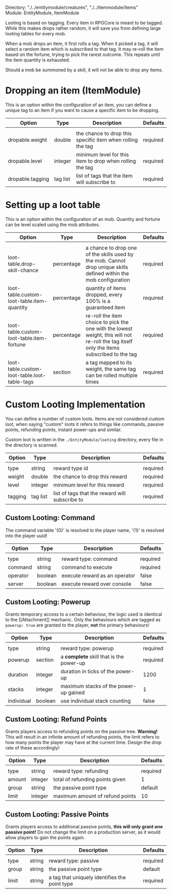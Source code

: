 Directory: "./../entitymodule/creatures", "./../itemmodule/items"  
Module: EntityModule, ItemModule  

Looting is based on tagging. Every item in RPGCore is meant to be tagged. While this makes drops rather random, it will save you from defining large looting tables for every mob.

When a mob drops an item, it first rolls a tag. When it picked a tag, it will select a random item which is subscribed to that tag. It may re-roll the item based on the fortune, trying to pick the rarest outcome. This repeats until the item quantity is exhausted.

Should a mob be summoned by a skill, it will not be able to drop any items.

# Dropping an item (ItemModule)

This is an option within the configuration of an item, you can define a unique tag to an item if you want to cause a specific item to be dropping.

| Option | Type | Description | Defaults |
|-|-|-|-|
| | | | |
| dropable.weight | double | the chance to drop this specific item when rolling the tag | required |
| dropable.level | integer | minimum level for this item to drop when rolling the tag | required |
| dropable.tagging | tag list | list of tags that the item will subscribe to | required |

# Setting up a loot table

This is an option within the configuration of an mob. Quantity and fortune can be level scaled using the mob attributes.

| Option | Type | Description | Defaults |
|-|-|-|-|
| | | | |
| loot-table.drop-skill-chance | percentage | a chance to drop one of the skills used by the mob. Cannot drop unique skills defined within the mob configuration | required |
| loot-table.custom-loot-table.item-quantity | percentage | quantity of items dropped, every 100% is a guaranteed item | required |
| loot-table.custom-loot-table.item-fortune | percentage | re-roll the item choice to pick the one with the lowest weight, this will not re-roll the tag itself only the items subscribed to the tag | required |
| loot-table.custom-loot-table.loot-table-tags | section | a tag mapped to its weight, the same tag can be rolled multiple times | required |

# Custom Looting Implementation

You can define a number of custom loots. Items are not considered custom loot, when saying "custom" loots it refers to things like commands, passive points, refunding points, instant power-ups and similar. 

Custom loot is written in the `./EntityModule/looting` directory, every file in the directory is scanned.

| Option | Type | Description | Defaults |
|-|-|-|-|
| | | | |
| type | string | reward type id | required |
| weight | double | the chance to drop this reward | required |
| level | integer | minimum level for this reward | required |
| tagging | tag list | list of tags that the reward will subscribe to | required |

## Custom Looting: Command

The command variable '{0}' is resolved to the player name, '{1}' is resolved into the player uuid!

| Option | Type | Description | Defaults |
|-|-|-|-|
| | | | |
| type | string | reward type: command | required |
| command | string | command to execute | required |
| operator | boolean | execute reward as an operator | false |
| server | boolean | execute reward over console | false |

## Custom Looting: Powerup

Grants temporary access to a certain behaviour, the logic used is identical to the [[Attachment]] mechanic. Only the behaviours which are tagged as `powerup: true` are granted to the player, **not** the primary behaviours!

| Option | Type | Description | Defaults |
|-|-|-|-|
| | | | |
| type | string | reward type: powerup | required |
| powerup | section | a **complete** skill that is the power-up | required |
| duration | integer | duration in ticks of the power-up  | 1200 |
| stacks | integer | maximum stacks of the power-up gained | 1 |
| individual | boolean | use individual stack counting | false |

## Custom Looting: Refund Points

Grants players access to refunding points on the passive tree. **Warning!** This will result in an infinite amount of refunding points, the limit refers to how many points the player may have at the current time. Design the drop rate of these accordingly!

| Option | Type | Description | Defaults |
|-|-|-|-|
| | | | |
| type | string | reward type: refunding | required |
| amount | integer | total of refunding points given | 1 |
| group | string | the passive point type | default | 
| limit | integer | maximum amount of refund points | 10 |

## Custom Looting: Passive Points

Grants players access to additional passive points, **this will only grant one passive point!** Do not change the limit on a production server, as it would allow players to gain the points again.

| Option | Type | Description | Defaults |
|-|-|-|-|
| | | | |
| type | string | reward type: passive | required |
| group | string | the passive point type | default | 
| limit | string | a tag that uniquely identifies the point type | required |

